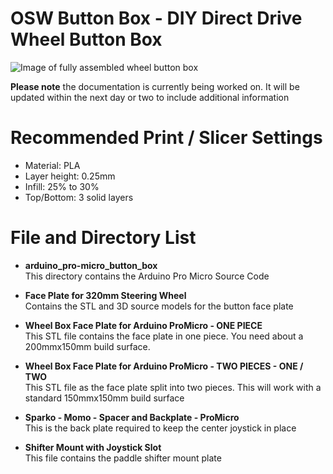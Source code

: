 OSW Button Box - DIY Direct Drive Wheel Button Box
===

![Image of fully assembled wheel button box](https://media.githubusercontent.com/media/KaiserSoft/OpenSimButtonBox/master/Wheel%20Button%20Box/Images/Wheel%20Button%20Box%20-%20Version%201%20-%20ProMicro%20-%20tiny.jpg)

**Please note** the documentation is currently being worked on. It will be updated within the next day or two to include additional information

Recommended Print / Slicer Settings
===
* Material: PLA
* Layer height: 0.25mm
* Infill: 25% to 30%
* Top/Bottom: 3 solid layers

File and Directory List
===
* **arduino_pro-micro_button_box**    
  This directory contains the Arduino Pro Micro Source Code

* **Face Plate for 320mm Steering Wheel**   
  Contains the STL and 3D source models for the button face plate
  
* **Wheel Box Face Plate for Arduino ProMicro - ONE PIECE**    
  This STL file contains the face plate in one piece. You need about a 200mmx150mm build surface.
  
*  **Wheel Box Face Plate for Arduino ProMicro - TWO PIECES - ONE / TWO**    
  This STL file as the face plate split into two pieces. This will work with a standard 150mmx150mm build surface
  
* **Sparko - Momo - Spacer and Backplate - ProMicro**    
  This is the back plate required to keep the center joystick in place
  
* **Shifter Mount with Joystick Slot**    
  This file contains the paddle shifter mount plate




